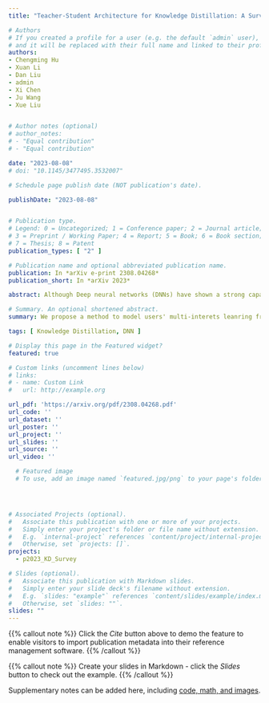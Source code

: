 ```yaml
---
title: "Teacher-Student Architecture for Knowledge Distillation: A Survey"

# Authors
# If you created a profile for a user (e.g. the default `admin` user), write the username (folder name) here 
# and it will be replaced with their full name and linked to their profile.
authors:
- Chengming Hu
- Xuan Li
- Dan Liu
- admin
- Xi Chen
- Ju Wang
- Xue Liu


# Author notes (optional)
# author_notes:
# - "Equal contribution"
# - "Equal contribution"

date: "2023-08-08"
# doi: "10.1145/3477495.3532007"

# Schedule page publish date (NOT publication's date).

publishDate: "2023-08-08"


# Publication type.
# Legend: 0 = Uncategorized; 1 = Conference paper; 2 = Journal article;
# 3 = Preprint / Working Paper; 4 = Report; 5 = Book; 6 = Book section;
# 7 = Thesis; 8 = Patent
publication_types: [ "2" ]

# Publication name and optional abbreviated publication name.
publication: In *arXiv e-print 2308.04268*
publication_short: In *arXiv 2023*

abstract: Although Deep neural networks (DNNs) have shown a strong capacity to solve large-scale problems in many areas, such DNNs are hard to be deployed in real-world systems due to their voluminous parameters. To tackle this issue, Teacher-Student architectures were proposed, where simple student networks with a few parameters can achieve comparable performance to deep teacher networks with many parameters. Recently, Teacher-Student architectures have been effectively and widely embraced on various knowledge distillation (KD) objectives, including knowledge compression, knowledge expansion, knowledge adaptation, and knowledge enhancement. With the help of Teacher-Student architectures, current studies are able to achieve multiple distillation objectives through lightweight and generalized student networks. Different from existing KD surveys that primarily focus on knowledge compression, this survey first explores Teacher-Student architectures across multiple distillation objectives. This survey presents an introduction to various knowledge representations and their corresponding optimization objectives. Additionally, we provide a systematic overview of Teacher-Student architectures with representative learning algorithms and effective distillation schemes. This survey also summarizes recent applications of Teacher-Student architectures across multiple purposes, including classification, recognition, generation, ranking, and regression. Lastly, potential research directions in KD are investigated, focusing on architecture design, knowledge quality, and theoretical studies of regression-based learning, respectively. Through this comprehensive survey, industry practitioners and the academic community can gain valuable insights and guidelines for effectively designing, learning, and applying Teacher-Student architectures on various distillation objectives.

# Summary. An optional shortened abstract.
summary: We propose a method to model users' multi-interets leanring from their multi-behavior.

tags: [ Knowledge Distillation, DNN ]

# Display this page in the Featured widget?
featured: true

# Custom links (uncomment lines below)
# links:
# - name: Custom Link
#   url: http://example.org

url_pdf: 'https://arxiv.org/pdf/2308.04268.pdf'
url_code: ''
url_dataset: ''
url_poster: ''
url_project: ''
url_slides: ''
url_source: ''
url_video: ''

  # Featured image
  # To use, add an image named `featured.jpg/png` to your page's folder. 




# Associated Projects (optional).
#   Associate this publication with one or more of your projects.
#   Simply enter your project's folder or file name without extension.
#   E.g. `internal-project` references `content/project/internal-project/index.md`.
#   Otherwise, set `projects: []`.
projects:
  - p2023_KD_Survey

# Slides (optional).
#   Associate this publication with Markdown slides.
#   Simply enter your slide deck's filename without extension.
#   E.g. `slides: "example"` references `content/slides/example/index.md`.
#   Otherwise, set `slides: ""`.
slides: ""
---
```


{{% callout note %}}
Click the *Cite* button above to demo the feature to enable visitors to import publication metadata into their reference management software.
{{% /callout %}}

{{% callout note %}}
Create your slides in Markdown - click the *Slides* button to check out the example.
{{% /callout %}}

Supplementary notes can be added here, including [code, math, and images](https://wowchemy.com/docs/writing-markdown-latex/).

